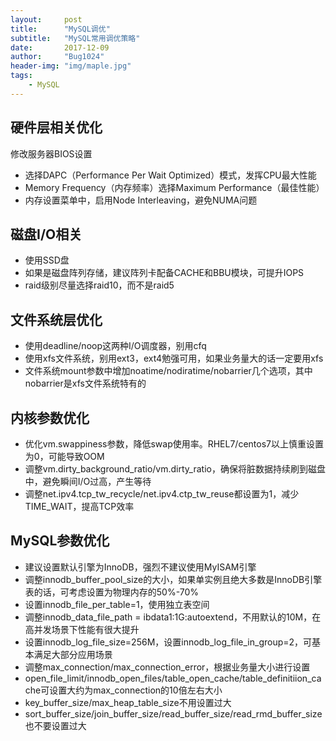 ```yaml
---
layout:     post
title:      "MySQL调优"
subtitle:   "MySQL常用调优策略"
date:       2017-12-09
author:     "Bug1024"
header-img: "img/maple.jpg"
tags:
    - MySQL
---
```


## 硬件层相关优化
修改服务器BIOS设置
* 选择DAPC（Performance Per Wait Optimized）模式，发挥CPU最大性能
* Memory Frequency（内存频率）选择Maximum Performance（最佳性能）
* 内存设置菜单中，启用Node Interleaving，避免NUMA问题

## 磁盘I/O相关
* 使用SSD盘
* 如果是磁盘阵列存储，建议阵列卡配备CACHE和BBU模块，可提升IOPS
* raid级别尽量选择raid10，而不是raid5

## 文件系统层优化
* 使用deadline/noop这两种I/O调度器，别用cfq
* 使用xfs文件系统，别用ext3，ext4勉强可用，如果业务量大的话一定要用xfs
* 文件系统mount参数中增加noatime/nodiratime/nobarrier几个选项，其中nobarrier是xfs文件系统特有的

## 内核参数优化
* 优化vm.swappiness参数，降低swap使用率。RHEL7/centos7以上慎重设置为0，可能导致OOM
* 调整vm.dirty_background_ratio/vm.dirty_ratio，确保将脏数据持续刷到磁盘中，避免瞬间I/O过高，产生等待
* 调整net.ipv4.tcp_tw_recycle/net.ipv4.ctp_tw_reuse都设置为1，减少TIME_WAIT，提高TCP效率

## MySQL参数优化
* 建议设置默认引擎为InnoDB，强烈不建议使用MyISAM引擎
* 调整innodb_buffer_pool_size的大小，如果单实例且绝大多数是InnoDB引擎表的话，可考虑设置为物理内存的50%-70%
* 设置innodb_file_per_table=1，使用独立表空间
* 调整innodb_data_file_path = ibdata1:1G:autoextend，不用默认的10M，在高并发场景下性能有很大提升
* 设置innodb_log_file_size=256M，设置innodb_log_file_in_group=2，可基本满足大部分应用场景
* 调整max_connection/max_connection_error，根据业务量大小进行设置
* open_file_limit/innodb_open_files/table_open_cache/table_definitiion_cache可设置大约为max_connection的10倍左右大小
* key_buffer_size/max_heap_table_size不用设置过大
* sort_buffer_size/join_buffer_size/read_buffer_size/read_rmd_buffer_size也不要设置过大

